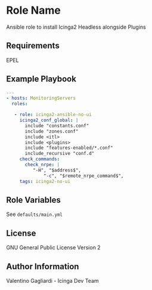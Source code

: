 Role Name
========

Ansible role to install Icinga2 Headless alongside Plugins

Requirements
------------

EPEL

Example Playbook
-------------------------

```yaml
---
- hosts: MonitoringServers
  roles:

   - role: icinga2-ansible-no-ui
     icinga2_conf_global: |
       include "constants.conf"
       include "zones.conf"
       include <itl>
       include <plugins>
       include "features-enabled/*.conf"
       include_recursive "conf.d"
     check_commands:
       check_nrpe: |
          "-H", "$address$",
              "-c", "$remote_nrpe_command$",
     tags: icinga2-no-ui
```

Role Variables
--------------

See `defaults/main.yml`

License
-------

GNU General Public License Version 2

Author Information
------------------

Valentino Gagliardi - Icinga Dev Team
